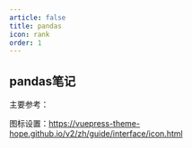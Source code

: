 ```yaml
---
article: false
title: pandas
icon: rank
order: 1
---
```


## pandas笔记

主要参考：

图标设置：https://vuepress-theme-hope.github.io/v2/zh/guide/interface/icon.html

